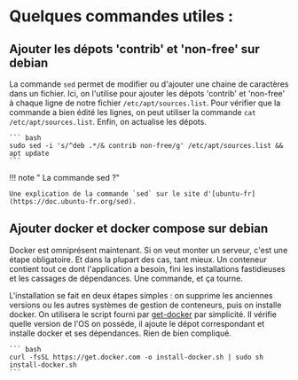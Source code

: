 # Quelques commandes utiles : 

## Ajouter les dépots 'contrib' et 'non-free' sur debian

La commande `sed` permet de modifier ou d'ajouter une chaine de caractères dans un fichier. Ici, on l'utilise pour ajouter les dépots 'contrib' et 'non-free' à chaque ligne de notre fichier `/etc/apt/sources.list`. Pour vérifier que la commande a bien édité les lignes, on peut utiliser la commande `cat /etc/apt/sources.list`. Enfin, on actualise les dépots. 

    ``` bash
    sudo sed -i 's/^deb .*/& contrib non-free/g' /etc/apt/sources.list && apt update
    ```

!!! note " La commande sed ?"

    Une explication de la commande `sed` sur le site d'[ubuntu-fr](https://doc.ubuntu-fr.org/sed).

## Ajouter docker et docker compose sur debian

Docker est omniprésent maintenant. Si on veut monter un serveur, c'est une étape obligatoire. Et dans la plupart des cas, tant mieux. Un conteneur contient tout ce dont l'application a besoin, fini les installations fastidieuses et les cassages de dépendances. Une commande, et ça tourne.

L'installation se fait en deux étapes simples : on supprime les anciennes versions ou les autres systèmes de gestion de conteneurs, puis on installe docker. On utilisera le script fourni par [get-docker](https://get.docker.com/) par simplicité. Il vérifie quelle version de l'OS on possède, il ajoute le dépot correspondant et installe docker et ses dépendances. Rien de bien compliqué.

    ``` bash
    curl -fsSL https://get.docker.com -o install-docker.sh | sudo sh install-docker.sh
    ```
